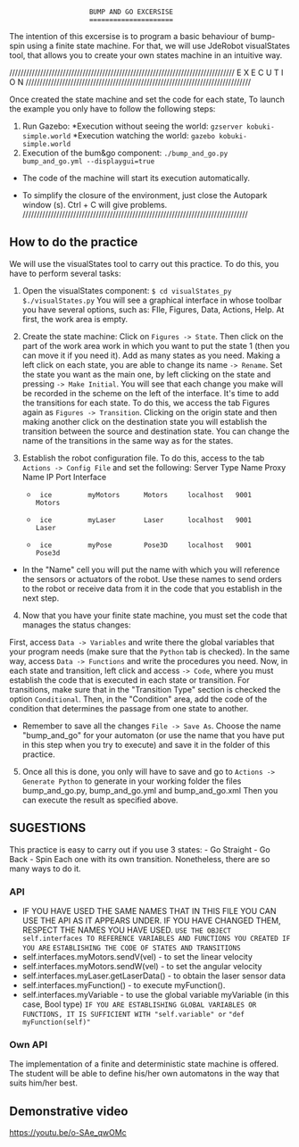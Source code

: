                         BUMP AND GO EXCERSISE
                        =====================

The intention of this excersise is to program a basic behaviour of bump-spin using
a finite state machine. For that, we will use JdeRobot visualStates tool, that 
allows you to create your own states machine in an intuitive way.

////////////////////////////////////////////////////////////////////////////////
                           E X E C U T I O N 
////////////////////////////////////////////////////////////////////////////////

Once created the state machine and set the code for each state,
To launch the example you only have to follow the following steps:

1. Run Gazebo:
     *Execution without seeing the world: 
`gzserver kobuki-simple.world`
     *Execution watching the world: 
`gazebo kobuki-simple.world`
2. Execution of the bum&go component: 
`./bump_and_go.py bump_and_go.yml --displaygui=true`
* The code of the machine will start its execution automatically.


* To simplify the closure of the environment, just close the Autopark window (s). 
  Ctrl + C will give problems.
////////////////////////////////////////////////////////////////////////////////

## How to do the practice
We will use the visualStates tool to carry out this practice.
To do this, you have to perform several tasks:

1. Open the visualStates component:
`$ cd visualStates_py`
`$./visualStates.py`
You will see a graphical interface in whose toolbar you have several options,
such as: FIle, Figures, Data, Actions, Help. At first, the work area is empty.

2. Create the state machine:
Click on `Figures -> State`. Then click on the part of the work area work in 
which you want to put the state 1 (then you can move it if you need it).
Add as many states as you need. Making a left click on each state, you are able 
to change its name `-> Rename`. Set the state you want as the main one,
by left clicking on the state and pressing `-> Make Initial`.
You will see that each change you make will be recorded in the scheme on the left 
of the interface. It's time to add the transitions for each state. To do this, 
we access the tab Figures again as `Figures -> Transition`. Clicking on the origin 
state and then making another click on the destination state you will establish 
the transition between the source and destination state. You can change
the name of the transitions in the same way as for the states.

3. Establish the robot configuration file. To do this, access
to the tab `Actions -> Config File` and set the following:
        Server Type      Name      Proxy Name      IP       Port      Interface
    -      ice         myMotors      Motors     localhost   9001       Motors
    -      ice         myLaser       Laser      localhost   9001       Laser
    -      ice         myPose        Pose3D     localhost   9001       Pose3d
* In the "Name" cell you will put the name with which you will reference the 
sensors or actuators of the robot. Use these names to send orders to the robot 
or receive data from it in the code that you establish in the next step.

4. Now that you have your finite state machine, you must set the code
that manages the status changes:

First, access `Data -> Variables` and write there the global variables that your 
program needs (make sure that the `Python` tab is checked).
In the same way, access `Data -> Functions` and write the procedures you need.
Now, in each state and transition, left click and access `-> Code`, where
you must establish the code that is executed in each state or transition. For 
transitions, make sure that in the "Transition Type" section is checked the 
option `Conditional`. Then, in the "Condition" area, add the code of the
condition that determines the passage from one state to another.

* Remember to save all the changes `File -> Save As`. Choose the name "bump_and_go"
for your automaton (or use the name that you have put in this step when you try
to execute) and save it in the folder of this practice.

5. Once all this is done, you only will have to save and go to `Actions -> Generate Python`
to generate in your working folder the files bump_and_go.py, bump_and_go.yml and
bump_and_go.xml Then you can execute the result as specified above.

## SUGESTIONS
This practice is easy to carry out if you use 3 states:
    - Go Straight
    - Go Back
    - Spin
Each one with its own transition. Nonetheless, there are so many ways to do it.

### API
* IF YOU HAVE USED THE SAME NAMES THAT IN THIS FILE YOU CAN USE THE API AS IT
APPEARS UNDER. IF YOU HAVE CHANGED THEM, RESPECT THE NAMES YOU HAVE USED.
`USE THE OBJECT self.interfaces TO REFERENCE VARIABLES AND FUNCTIONS YOU CREATED IF YOU ARE`
`ESTABLISHING THE CODE OF STATES AND TRANSITIONS`
* self.interfaces.myMotors.sendV(vel) - to set the linear velocity
* self.interfaces.myMotors.sendW(vel) - to set the angular velocity
* self.interfaces.myLaser.getLaserData() - to obtain the laser sensor data
* self.interfaces.myFunction() - to execute myFunction().
* self.interfaces.myVariable - to use the global variable myVariable (in this case, Bool type)
`IF YOU ARE ESTABLISHING GLOBAL VARIABLES OR FUNCTIONS, IT IS SUFFICIENT WITH "self.variable" or`
`"def myFunction(self)"`

### Own API
The implementation of a finite and deterministic state machine is offered. The student will be able to define
his/her own automatons in the way that suits him/her best.


## Demonstrative video
https://youtu.be/o-SAe_qwOMc
